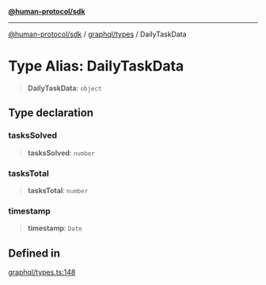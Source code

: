 [**@human-protocol/sdk**](../../../README.md)

***

[@human-protocol/sdk](../../../modules.md) / [graphql/types](../README.md) / DailyTaskData

# Type Alias: DailyTaskData

> **DailyTaskData**: `object`

## Type declaration

### tasksSolved

> **tasksSolved**: `number`

### tasksTotal

> **tasksTotal**: `number`

### timestamp

> **timestamp**: `Date`

## Defined in

[graphql/types.ts:148](https://github.com/humanprotocol/human-protocol/blob/38a18ec1b58d03e9e1ad84ba013a1910011a6602/packages/sdk/typescript/human-protocol-sdk/src/graphql/types.ts#L148)
